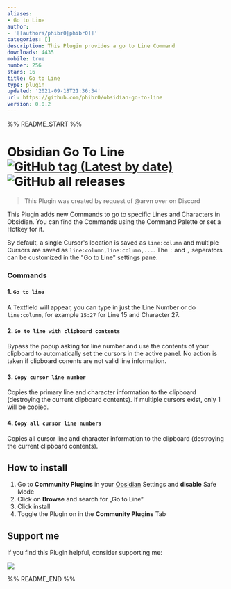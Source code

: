 ```yaml
---
aliases:
- Go to Line
author:
- '[[authors/phibr0|phibr0]]'
categories: []
description: This Plugin provides a go to Line Command
downloads: 4435
mobile: true
number: 256
stars: 16
title: Go to Line
type: plugin
updated: '2021-09-18T21:36:34'
url: https://github.com/phibr0/obsidian-go-to-line
version: 0.0.2
---
```


%% README_START %%

# Obsidian Go To Line [![GitHub tag (Latest by date)](https://img.shields.io/github/v/tag/phibr0/obsidian-go-to-line)](https://github.com/phibr0/obsidian-go-to-line/releases) ![GitHub all releases](https://img.shields.io/github/downloads/phibr0/obsidian-go-to-line/total)

> This Plugin was created by request of @arvn over on Discord

This Plugin adds new Commands to go to specific Lines and Characters in Obsidian.
You can find the Commands using the Command Palette or set a Hotkey for it.

By default, a single Cursor's location is saved as `line:column` and multiple Cursors
are saved as `line:column,line:column,...`. The `:` and `,` seperators can be customized
in the "Go to Line" settings pane.

### Commands

#### 1. `Go to line`

A Textfield will appear, you can type in just the Line Number or do `line:column`,
for example `15:27` for Line 15 and Character 27.

#### 2. `Go to line with clipboard contents`

Bypass the popup asking for line number and use the contents of your clipboard to
automatically set the cursors in the active panel. No action is taken if clipboard
conents are not valid line information.

#### 3. `Copy cursor line number`

Copies the primary line and character information to the clipboard (destroying
the current clipboard contents). If multiple cursors exist, only 1 will be copied.

#### 4. `Copy all cursor line numbers`

Copies all cursor line and character information to the clipboard
(destroying the current clipboard contents).

## How to install

1. Go to **Community Plugins** in your [Obsidian](https://www.obsidian.md) Settings and **disable** Safe Mode
2. Click on **Browse** and search for „Go to Line“
3. Click install
4. Toggle the Plugin on in the **Community Plugins** Tab

## Support me

If you find this Plugin helpful, consider supporting me:

<a href="https://www.buymeacoffee.com/phibr0"><img src="https://img.buymeacoffee.com/button-api/?text=Buy me a coffee&emoji=&slug=phibr0&button_colour=5F7FFF&font_colour=ffffff&font_family=Inter&outline_colour=000000&coffee_colour=FFDD00"></a>


%% README_END %%